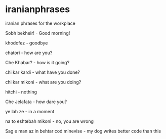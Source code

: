 # iranianphrases
iranian phrases for the workplace

Sobh bekheir!			- Good morning!

khodofez		- goodbye

chatori 			- how are you?

Che Khabar?			- how is it going?

chi kar kardi		- what have you done?

chi kar mikoni		- what are you doing?

hitchi			- nothing

Che Jelafata		- how dare you?

ye lah ze			- in a moment

na to eshtebah mikoni							- no, you are wrong
					
Sag e man az in behtar cod minevise 			- my dog writes better code than this
